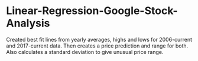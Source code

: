 # Linear-Regression-Google-Stock-Analysis
Created best fit lines from yearly averages, highs and lows for 2006-current and 2017-current data. Then creates a price prediction and range for both. Also calculates a standard deviation to give unusual price range.
